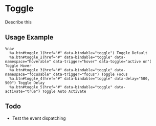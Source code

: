 
# Toggle
Describe this

## Usage Example

<!--~ markup/toggle.html.haml -->
```haml
%nav
  %a.btn#toggle_1(href="#" data-bindable="toggle") Toggle Default
  %a.btn#toggle_2(href="#" data-bindable="toggle" data-namespace="hoverable" data-trigger="hover" data-toggle="active on") Toggle Hover
  %a.btn#toggle_3(href="#" data-bindable="toggle" data-namespace="focusable" data-trigger="focus") Toggle Focus
  %a.btn#toggle_4(href="#" data-bindable="toggle" data-delay="500, 500") Toggle Delay
  %a.btn#toggle_5(href="#" data-bindable="toggle" data-activate="true") Toggle Auto Activate
```
<!-- end -->

## Todo
- Test the event dispatching

